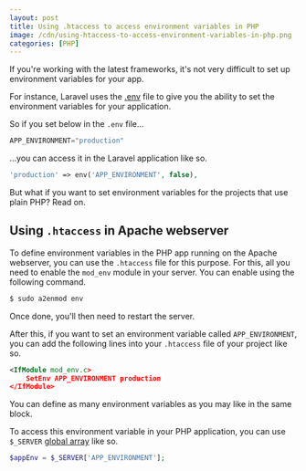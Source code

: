 ```yaml
---
layout: post
title: Using .htaccess to access environment variables in PHP
image: /cdn/using-htaccess-to-access-environment-variables-in-php.png
categories: [PHP]
---
```


If you're working with the latest frameworks, it's not very difficult to set up environment variables for your app.

For instance, Laravel uses the [.env](https://github.com/vlucas/phpdotenv) file to give you the ability to set the environment variables for your application.

So if you set below in the `.env` file...

```js
APP_ENVIRONMENT="production"
```

...you can access it in the Laravel application like so.

```php
'production' => env('APP_ENVIRONMENT', false),
```

But what if you want to set environment variables for the projects that use plain PHP? Read on.

## Using `.htaccess` in Apache webserver

To define environment variables in the PHP app running on the Apache webserver, you can use the `.htaccess` file for this purpose. For this, all you need to enable the `mod_env` module in your server. You can enable using the following command.

```bash
$ sudo a2enmod env
```

Once done, you'll then need to restart the server.

After this, if you want to set an environment variable called `APP_ENVIRONMENT`, you can add the following lines into your `.htaccess` file of your project like so.

```xml
<IfModule mod_env.c>
    SetEnv APP_ENVIRONMENT production
</IfModule>
```

You can define as many environment variables as you may like in the same block.

To access this environment variable in your PHP application, you can use `$_SERVER` [global array](https://www.php.net/manual/en/reserved.variables.server.php) like so.

```php
$appEnv = $_SERVER['APP_ENVIRONMENT'];
```